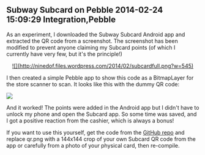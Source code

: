 Subway Subcard on Pebble
2014-02-24 15:09:29
Integration,Pebble
---

As an experiment, I downloaded the Subway Subcard Android app and extracted the QR code from a screenshot. The screenshot has been modified to prevent anyone claiming my Subcard points (of which I currently have very few, but it's the principle!)
<p style="text-align:center;"><a href="http://ninedof.files.wordpress.com/2014/02/subcardfull.png">![](http://ninedof.files.wordpress.com/2014/02/subcardfull.png?w=545)</a></p>
I then created a simple Pebble app to show this code as a BitmapLayer for the store scanner to scan. It looks like this with the dummy QR code:

<a href="http://ninedof.files.wordpress.com/2014/02/pebble-screenshot_2014-02-27_11-22-28.png">![](http://ninedof.files.wordpress.com/2014/02/pebble-screenshot_2014-02-27_11-22-28.png)</a>

And it worked! The points were added in the Android app but I didn't have to unlock my phone and open the Subcard app. So some time was saved, and I got a positive reaction from the cashier, which is always a bonus!

If you want to use this yourself, get the code from the <a title="Source" href="https://github.com/C-D-Lewis/pebble-subcard">GitHub repo</a> and replace qr.png with a 144x144 crop of your own Subcard QR code from the app or carefully from a photo of your physical card, then re-compile.
